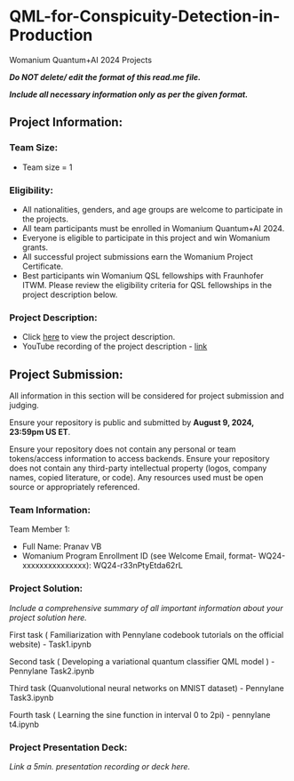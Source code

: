 # QML-for-Conspicuity-Detection-in-Production
Womanium Quantum+AI 2024 Projects


_**Do NOT delete/ edit the format of this read.me file.**_

_**Include all necessary information only as per the given format.**_

## Project Information:

### Team Size:
  - Team size = 1

### Eligibility:
  - All nationalities, genders, and age groups are welcome to participate in the projects.
  - All team participants must be enrolled in Womanium Quantum+AI 2024.
  - Everyone is eligible to participate in this project and win Womanium grants.
  - All successful project submissions earn the Womanium Project Certificate.
  - Best participants win Womanium QSL fellowships with Fraunhofer ITWM. Please review the eligibility criteria for QSL fellowships in the project description below.

### Project Description:
  - Click [here](https://drive.google.com/file/d/1AcctFeXjchtEhYzPUsHpP_b4HGlI4kq9/view?usp=sharing) to view the project description.
  - YouTube recording of the project description - [link](https://youtu.be/Ac1ihFcTRTc?si=i6AIVfQQh8ymYQYp)

## Project Submission:
All information in this section will be considered for project submission and judging.

Ensure your repository is public and submitted by **August 9, 2024, 23:59pm US ET**.

Ensure your repository does not contain any personal or team tokens/access information to access backends. Ensure your repository does not contain any third-party intellectual property (logos, company names, copied literature, or code). Any resources used must be open source or appropriately referenced.

### Team Information:
Team Member 1:
 - Full Name: Pranav VB
 - Womanium Program Enrollment ID (see Welcome Email, format- WQ24-xxxxxxxxxxxxxxx): WQ24-r33nPtyEtda62rL


### Project Solution:
_Include a comprehensive summary of all important information about your project solution here._

First task ( Familiarization with Pennylane codebook tutorials on the official website) -  Task1.ipynb

Second task ( Developing a variational quantum classifier QML model ) - Pennylane Task2.ipynb

Third task (Quanvolutional neural networks on MNIST dataset) - Pennylane Task3.ipynb

Fourth task ( Learning the sine function in interval 0 to 2pi) - pennylane t4.ipynb

### Project Presentation Deck:
_Link a 5min. presentation recording or deck here._

